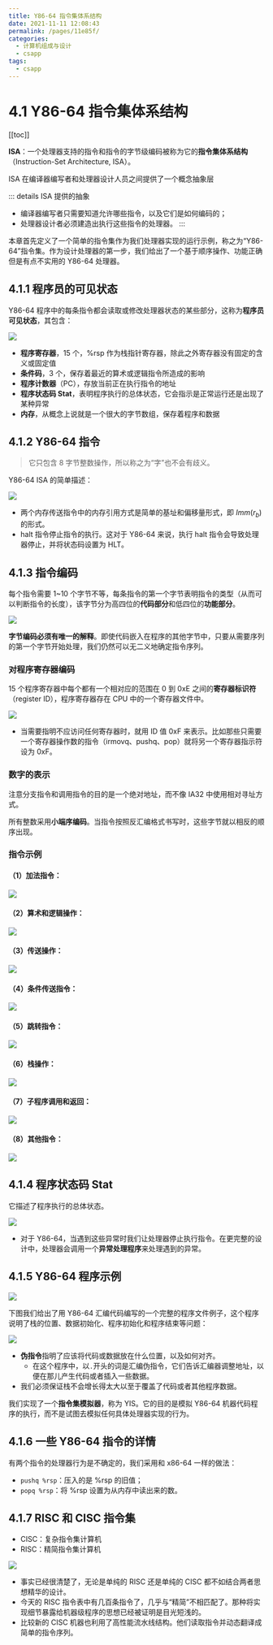 ```yaml
---
title: Y86-64 指令集体系结构
date: 2021-11-11 12:08:43
permalink: /pages/11e85f/
categories:
  - 计算机组成与设计
  - csapp
tags:
  - csapp
---
```


# 4.1 Y86-64 指令集体系结构

[[toc]]

**ISA**：一个处理器支持的指令和指令的字节级编码被称为它的**指令集体系结构**（Instruction-Set Architecture, ISA）。

ISA 在编译器编写者和处理器设计人员之间提供了一个概念抽象层

::: details ISA 提供的抽象

- 编译器编写者只需要知道允许哪些指令，以及它们是如何编码的；
- 处理器设计者必须建造出执行这些指令的处理器。
  :::

本章首先定义了一个简单的指令集作为我们处理器实现的运行示例，称之为“Y86-64”指令集。作为设计处理器的第一步，我们给出了一个基于顺序操作、功能正确但是有点不实用的 Y86-64 处理器。

## 4.1.1 程序员的可见状态

<Badge text="重要" />

Y86-64 程序中的每条指令都会读取或修改处理器状态的某些部分，这称为<strong>程序员可见状态</strong>，其包含：

![](../images/2021-07-24-12-37-50.png)

- **程序寄存器**，15 个，%rsp 作为栈指针寄存器，除此之外寄存器没有固定的含义或固定值
- **条件码**，3 个，保存着最近的算术或逻辑指令所造成的影响
- **程序计数器**（PC），存放当前正在执行指令的地址
- **程序状态码 Stat**，表明程序执行的总体状态，它会指示是正常运行还是出现了某种异常
- **内存**，从概念上说就是一个很大的字节数组，保存着程序和数据

## 4.1.2 Y86-64 指令

> 它只包含 8 字节整数操作，所以称之为“字”也不会有歧义。

Y86-64 ISA 的简单描述：

![](../images/2021-07-24-12-42-33.png)

- 两个内存传送指令中的内存引用方式是简单的基址和偏移量形式，即 $Imm(r_b)$ 的形式。
- halt 指令停止指令的执行。这对于 Y86-64 来说，执行 halt 指令会导致处理器停止，并将状态码设置为 HLT。

## 4.1.3 指令编码

每个指令需要 1~10 个字节不等，每条指令的第一个字节表明指令的类型（从而可以判断指令的长度），该字节分为高四位的**代码部分**和低四位的**功能部分**。

![](../images/2021-07-24-12-47-47.png)

**字节编码必须有唯一的解释**。即使代码嵌入在程序的其他字节中，只要从需要序列的第一个字节开始处理，我们仍然可以无二义地确定指令序列。

### 对程序寄存器编码

15 个程序寄存器中每个都有一个相对应的范围在 0 到 0xE 之间的**寄存器标识符**（register ID），程序寄存器存在 CPU 中的一个寄存器文件中。

![](../images/2021-07-24-12-51-26.png)

- 当需要指明不应访问任何寄存器时，就用 ID 值 0xF 来表示。比如那些只需要一个寄存器操作数的指令（irmovq、pushq、pop）就将另一个寄存器指示符设为 0xF。

### 数字的表示

注意分支指令和调用指令的目的是一个绝对地址，而不像 IA32 中使用相对寻址方式。

所有整数采用**小端序编码**。当指令按照反汇编格式书写时，这些字节就以相反的顺序出现。

### 指令示例

#### （1）**加法指令**：

![](../images/2021-07-24-13-06-43.png)

#### （2）**算术和逻辑操作**：

![](../images/2021-07-24-13-07-37.png)

#### （3）**传送操作**：

![](../images/2021-07-24-13-08-24.png)

#### （4）**条件传送指令**：

![](../images/2021-07-24-13-08-36.png)

#### （5）**跳转指令**：

![](../images/2021-07-24-13-08-54.png)

#### （6）**栈操作**：

![](../images/2021-07-24-13-10-12.png)

#### （7）**子程序调用和返回**：

![](../images/2021-07-24-13-10-48.png)

#### （8）**其他指令**：

![](../images/2021-07-24-13-11-14.png)

## 4.1.4 程序状态码 Stat

它描述了程序执行的总体状态。

![](../images/2021-07-24-13-13-37.png)

- 对于 Y86-64，当遇到这些异常时我们让处理器停止执行指令。在更完整的设计中，处理器会调用一个**异常处理程序**来处理遇到的异常。

## 4.1.5 Y86-64 程序示例

![](../images/2021-07-24-13-17-08.png)

下图我们给出了用 Y86-64 汇编代码编写的一个完整的程序文件例子，这个程序说明了栈的位置、数据初始化、程序初始化和程序结束等问题：

![](../images/2021-07-24-13-18-11.png)

- **伪指令**指明了应该将代码或数据放在什么位置，以及如何对齐。
  - 在这个程序中，以`.`开头的词是汇编伪指令，它们告诉汇编器调整地址，以便在那儿产生代码或者插入一些数据。
- 我们必须保证栈不会增长得太大以至于覆盖了代码或者其他程序数据。

我们实现了一个**指令集模拟器**，称为 YIS。它的目的是模拟 Y86-64 机器代码程序的执行，而不是试图去模拟任何具体处理器实现的行为。

## 4.1.6 一些 Y86-64 指令的详情 <Badge text="不重要" />

有两个指令的处理器行为是不确定的，我们采用和 x86-64 一样的做法：

- `pushq %rsp`：压入的是 %rsp 的旧值；
- `popq %rsp`：将 %rsp 设置为从内存中读出来的数。

## 4.1.7 RISC 和 CISC 指令集

+ CISC：复杂指令集计算机
+ RISC：精简指令集计算机

![](../images/2021-07-24-13-52-58.png)

+ 事实已经很清楚了，无论是单纯的 RISC 还是单纯的 CISC 都不如结合两者思想精华的设计。
+ 今天的 RISC 指令表中有几百条指令了，几乎与“精简”不相匹配了。那种将实现细节暴露给机器级程序的思想已经被证明是目光短浅的。
+ 比较新的 CISC 机器也利用了高性能流水线结构。他们读取指令并动态翻译成简单的指令序列。
